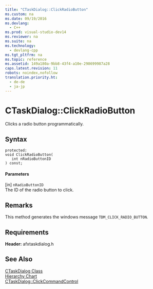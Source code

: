 ```yaml
---
title: "CTaskDialog::ClickRadioButton"
ms.custom: na
ms.date: 09/19/2016
ms.devlang: 
  - C++
ms.prod: visual-studio-dev14
ms.reviewer: na
ms.suite: na
ms.technology: 
  - devlang-cpp
ms.tgt_pltfrm: na
ms.topic: reference
ms.assetid: 149a180a-9bb8-43f4-a10e-298699987a28
caps.latest.revision: 11
robots: noindex,nofollow
translation.priority.ht: 
  - de-de
  - ja-jp
---
```

# CTaskDialog::ClickRadioButton
Clicks a radio button programmatically.  
  
## Syntax  
  
```  
protected:  
void ClickRadioButton(  
   int nRadioButtonID  
) const;  
```  
  
#### Parameters  
 [in] `nRadioButtonID`  
 The ID of the radio button to click.  
  
## Remarks  
 This method generates the windows message `TDM_CLICK_RADIO_BUTTON`.  
  
## Requirements  
 **Header:** afxtaskdialog.h  
  
## See Also  
 [CTaskDialog Class](../vs140/CTaskDialog-Class.md)   
 [Hierarchy Chart](../vs140/Hierarchy-Chart.md)   
 [CTaskDialog::ClickCommandControl](../vs140/CTaskDialog--ClickCommandControl.md)